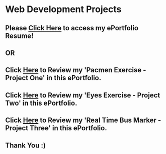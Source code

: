 # Web Development Projects

## Please <a href="https://jmeza01.github.io/ePortfolio/">Click Here</a> to access my ePortfolio Resume!

## OR

## Click <a href='https://github.com/Jmeza01/ePortfolio/tree/main/PacMen%20Exercise'>Here</a> to Review my 'Pacmen Exercise - Project One' in this ePortfolio.

## Click <a href='https://github.com/Jmeza01/ePortfolio/tree/main/eye-exercise'>Here</a> to Review my 'Eyes Exercise - Project Two' in this ePortfolio.

## Click <a href='https://github.com/Jmeza01/ePortfolio/tree/main/Real%20Time%20Bus%20Tracker'>Here</a> to Review my 'Real Time Bus Marker - Project Three' in this ePortfolio.

## Thank You :)
